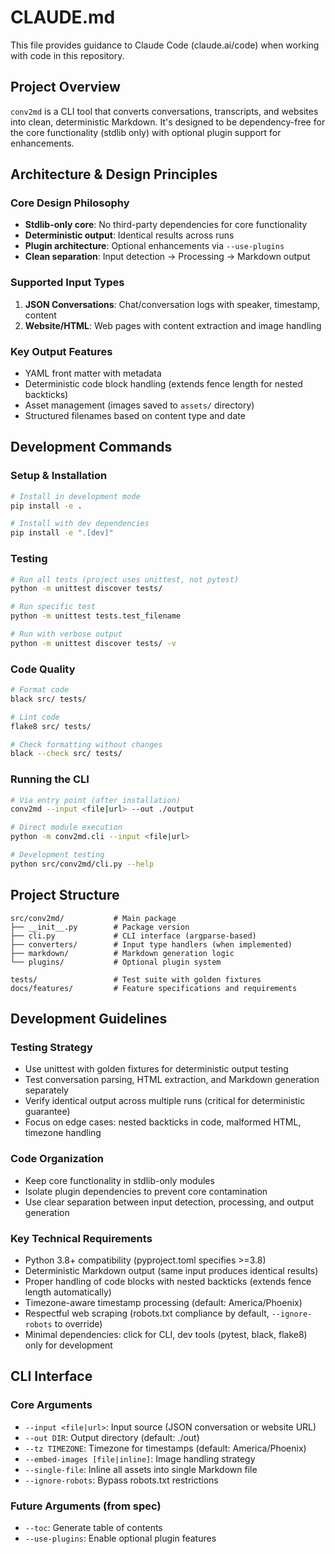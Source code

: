 # CLAUDE.md

This file provides guidance to Claude Code (claude.ai/code) when working with code in this repository.

## Project Overview

`conv2md` is a CLI tool that converts conversations, transcripts, and websites into clean, deterministic Markdown. It's designed to be dependency-free for the core functionality (stdlib only) with optional plugin support for enhancements.

## Architecture & Design Principles

### Core Design Philosophy

- **Stdlib-only core**: No third-party dependencies for core functionality
- **Deterministic output**: Identical results across runs
- **Plugin architecture**: Optional enhancements via `--use-plugins`
- **Clean separation**: Input detection → Processing → Markdown output

### Supported Input Types

1. **JSON Conversations**: Chat/conversation logs with speaker, timestamp, content
2. **Website/HTML**: Web pages with content extraction and image handling

### Key Output Features

- YAML front matter with metadata
- Deterministic code block handling (extends fence length for nested backticks)
- Asset management (images saved to `assets/` directory)
- Structured filenames based on content type and date

## Development Commands

### Setup & Installation

```bash
# Install in development mode
pip install -e .

# Install with dev dependencies
pip install -e ".[dev]"
```

### Testing

```bash
# Run all tests (project uses unittest, not pytest)
python -m unittest discover tests/

# Run specific test
python -m unittest tests.test_filename

# Run with verbose output
python -m unittest discover tests/ -v
```

### Code Quality

```bash
# Format code
black src/ tests/

# Lint code
flake8 src/ tests/

# Check formatting without changes
black --check src/ tests/
```

### Running the CLI

```bash
# Via entry point (after installation)
conv2md --input <file|url> --out ./output

# Direct module execution
python -m conv2md.cli --input <file|url>

# Development testing
python src/conv2md/cli.py --help
```

## Project Structure

```
src/conv2md/           # Main package
├── __init__.py        # Package version
├── cli.py             # CLI interface (argparse-based)
├── converters/        # Input type handlers (when implemented)
├── markdown/          # Markdown generation logic
└── plugins/           # Optional plugin system

tests/                 # Test suite with golden fixtures
docs/features/         # Feature specifications and requirements
```

## Development Guidelines

### Testing Strategy

- Use unittest with golden fixtures for deterministic output testing
- Test conversation parsing, HTML extraction, and Markdown generation separately
- Verify identical output across multiple runs (critical for deterministic guarantee)
- Focus on edge cases: nested backticks in code, malformed HTML, timezone handling

### Code Organization

- Keep core functionality in stdlib-only modules
- Isolate plugin dependencies to prevent core contamination
- Use clear separation between input detection, processing, and output generation

### Key Technical Requirements

- Python 3.8+ compatibility (pyproject.toml specifies >=3.8)
- Deterministic Markdown output (same input produces identical results)
- Proper handling of code blocks with nested backticks (extends fence length automatically)
- Timezone-aware timestamp processing (default: America/Phoenix)
- Respectful web scraping (robots.txt compliance by default, `--ignore-robots` to override)
- Minimal dependencies: click for CLI, dev tools (pytest, black, flake8) only for development

## CLI Interface

### Core Arguments

- `--input <file|url>`: Input source (JSON conversation or website URL)
- `--out DIR`: Output directory (default: ./out)
- `--tz TIMEZONE`: Timezone for timestamps (default: America/Phoenix)
- `--embed-images [file|inline]`: Image handling strategy
- `--single-file`: Inline all assets into single Markdown file
- `--ignore-robots`: Bypass robots.txt restrictions

### Future Arguments (from spec)

- `--toc`: Generate table of contents
- `--use-plugins`: Enable optional plugin features
